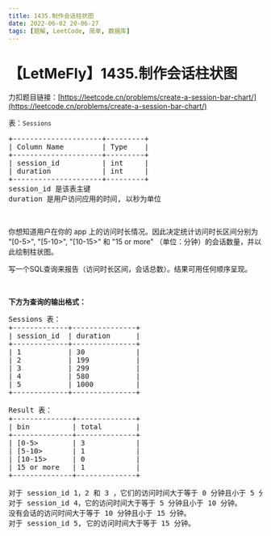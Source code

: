 ```yaml
---
title: 1435.制作会话柱状图
date: 2022-06-02 20-06-27
tags: [题解, LeetCode, 简单, 数据库]
---
```


# 【LetMeFly】1435.制作会话柱状图

力扣题目链接：[https://leetcode.cn/problems/create-a-session-bar-chart/](https://leetcode.cn/problems/create-a-session-bar-chart/)

<p>表：<code>Sessions</code></p>

<pre>+---------------------+---------+
| Column Name         | Type    |
+---------------------+---------+
| session_id          | int     |
| duration            | int     |
+---------------------+---------+
session_id 是该表主键
duration 是用户访问应用的时间, 以秒为单位
</pre>

<p>&nbsp;</p>

<p>你想知道用户在你的 app 上的访问时长情况。因此决定统计访问时长区间分别为 &quot;[0-5&gt;&quot;, &quot;[5-10&gt;&quot;, &quot;[10-15&gt;&quot;&nbsp;和&nbsp;&quot;15 or more&quot; （单位：分钟）的会话数量，并以此绘制柱状图。</p>

<p>写一个SQL查询来报告（访问时长区间，会话总数）。结果可用任何顺序呈现。</p>

<p>&nbsp;</p>

<p><strong>下方为查询的输出格式：</strong></p>

<pre>Sessions 表：
+-------------+---------------+
| session_id  | duration      |
+-------------+---------------+
| 1           | 30            |
| 2           | 199           |
| 3           | 299           |
| 4           | 580           |
| 5           | 1000          |
+-------------+---------------+

Result 表：
+--------------+--------------+
| bin          | total        |
+--------------+--------------+
| [0-5&gt;        | 3            |
| [5-10&gt;       | 1            |
| [10-15&gt;      | 0            |
| 15 or more   | 1            |
+--------------+--------------+

对于 session_id 1，2 和 3 ，它们的访问时间大于等于 0 分钟且小于 5 分钟。
对于 session_id 4，它的访问时间大于等于 5 分钟且小于 10 分钟。
没有会话的访问时间大于等于 10 分钟且小于 15 分钟。
对于 session_id 5, 它的访问时间大于等于 15 分钟。
</pre>


    